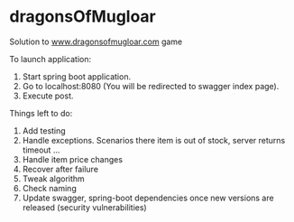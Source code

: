 # dragonsOfMugloar

Solution to www.dragonsofmugloar.com game

To launch application:

1. Start spring boot application.
2. Go to localhost:8080 (You will be redirected to swagger index page).
3. Execute post.

Things left to do:

1. Add testing
2. Handle exceptions. Scenarios there item is out of stock, server returns timeout ...
3. Handle item price changes
4. Recover after failure
5. Tweak algorithm
6. Check naming
7. Update swagger, spring-boot dependencies once new versions are released (security vulnerabilities)

